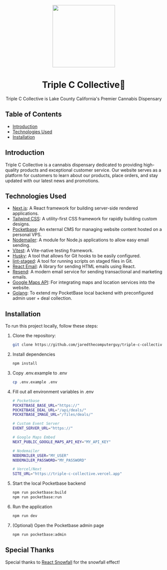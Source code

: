 <p align="center">
  <img src="https://triple-c-collective.vercel.app/_next/image?url=%2F_next%2Fstatic%2Fmedia%2Flogo.80aa9f42.png&w=3840&q=75" width="200px" />
</p>

<h1 align="center">Triple C Collective🌿</h1>

<p align="center">Triple C Collective is Lake County California's Premier Cannabis Dispensary</p>

## Table of Contents

- [Introduction](#introduction)
- [Technologies Used](#technologies-used)
- [Installation](#installation)

## Introduction

Triple C Collective is a cannabis dispensary dedicated to providing high-quality products and exceptional customer service. Our website serves as a platform for customers to learn about our products, place orders, and stay updated with our latest news and promotions.

## Technologies Used

- [Next.js](https://nextjs.org/): A React framework for building server-side rendered applications.
- [Tailwind CSS](https://tailwindcss.com/): A utility-first CSS framework for rapidly building custom designs.
- [Pocketbase](https://pocketbase.io/): An external CMS for managing website content hosted on a personal VPS.
- [Nodemailer](https://nodemailer.com/): A module for Node.js applications to allow easy email sending.
- [Vitest](https://vitest.dev/): A Vite-native testing framework.
- [Husky](https://typicode.github.io/husky/): A tool that allows for Git hooks to be easily configured.
- [lint-staged](https://github.com/lint-staged/lint-staged): A tool for running scripts on staged files in Git.
- [React Email](https://react.email/): A library for sending HTML emails using React.
- [Resend](https://resend.com): A modern email service for sending transactional and marketing emails.
- [Google Maps API](https://developers.google.com/maps): For integrating maps and location services into the website.
- [Golang](https://go.dev/): To extend my PocketBase local backend with preconfigured admin user + deal collection.

## Installation

To run this project locally, follow these steps:

1. Clone the repository:

   ```bash
   git clone https://github.com/jaredthecomputerguy/triple-c-collective.git
   ```

2. Install dependencies

   ```bash
   npm install
   ```

3. Copy .env.example to .env

   ```bash
   cp .env.example .env
   ```

4. Fill out all environment variables in .env

   ```bash
   # Pocketbase
   POCKETBASE_BASE_URL="https://"
   POCKETBASE_DEAL_URL="/api/deals/"
   POCKETBASE_IMAGE_URL="/files/deals/"

   # Custom Event Server
   EVENT_SERVER_URL="https://"

   # Google Maps Embed
   NEXT_PUBLIC_GOOGLE_MAPS_API_KEY="MY_API_KEY"

   # Nodemailer
   NODEMAILER_USER="MY_USER"
   NODEMAILER_PASSWORD="MY_PASSWORD"

   # Vercel/Next
   SITE_URL="https://triple-c-collective.vercel.app"
   ```

5. Start the local Pocketbase backend

   ```bash
   npm run pocketbase:build
   npm run pocketbase:run
   ```

6. Run the application

   ```bash
   npm run dev
   ```

7. (Optional) Open the Pocketbase admin page

   ```bash
   npm run pocketbase:admin
   ```

## Special Thanks

Special thanks to [React Snowfall](https://github.com/cahilfoley/react-snowfall) for the snowfall effect!

